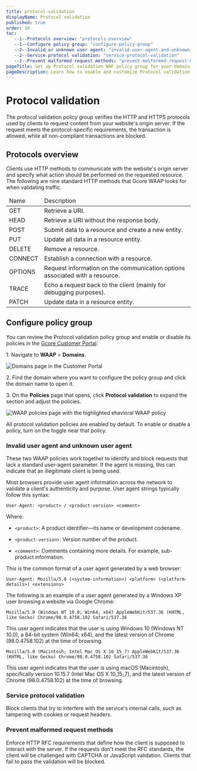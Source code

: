 ```yaml
---
title: protocol-validation
displayName: Protocol validation 
published: true
order: 10
toc:
   --1--Protocols overview: "protocols-overview"
   --1--Configure policy group: "configure-policy-group"
   --2--Invalid or unknown user agent: "invalid-user-agent-and-unknown-user-agent"
   --2--Service protocol validation: "service-protocol-validation"
   --2--Prevent malformed request methods: "prevent-malformed-request-methods"
pageTitle: Set up Protocol validation WAF policy group for your domain | Gcore
pageDescription: Learn how to enable and customize Protocol validation policy.
--- 
```

# Protocol validation 

The protocol validation policy group verifies the HTTP and HTTPS protocols used by clients to request content from your website's origin server. If the request meets the protocol-specific requirements, the transaction is allowed, while all non-compliant transactions are blocked. 

## Protocols overview 

Clients use HTTP methods to communicate with the website's origin server and specify what action should be performed on the requested resource. The following are nine standard HTTP methods that Gcore WAAP looks for when validating traffic. 

<table>
<thead>
<tr>
<td style="text-align: left">Name</td>
<td style="text-align: left">Description</td>
</tr>
</thead>
<tbody>
<tr>
<td style="text-align: left">GET</td>
<td style="text-align: left">Retrieve a URI.</td>
</tr>
<tr>
<td style="text-align: left">HEAD</td>
<td style="text-align: left">Retrieve a URI without the response body.</td>
</tr>
<tr>
<td style="text-align: left">POST</td>
<td style="text-align: left">Submit data to a resource and create a new entity.</td>
</tr>
<tr>
<td style="text-align: left">PUT</td>
<td style="text-align: left">Update all data in a resource entity.</td>
</tr>
<tr>
<td style="text-align: left">DELETE</td>
<td style="text-align: left">Remove a resource.</td>
</tr>
<tr>
<td style="text-align: left">CONNECT</td>
<td style="text-align: left">Establish a connection with a resource.</td>
</tr>
<tr>
<td style="text-align: left">OPTIONS</td>
<td style="text-align: left">Request information on the communication options associated with a resource.</td>
</tr>
<tr>
<td style="text-align: left">TRACE</td>
<td style="text-align: left">Echo a request back to the client (mainly for debugging purposes).</td>
</tr>
<tr>
<td style="text-align: left">PATCH</td>
<td style="text-align: left">Update data in a resource entity.</td>
</tr>
</tbody>
</table>

## Configure policy group 

You can review the Protocol validation policy group and enable or disable its policies in the <a href="https://accounts.gcore.com/reports/dashboard" target="_blank">Gcore Customer Portal</a>: 

1\. Navigate to **WAAP** > **Domains**. 

<img src="https://assets.gcore.pro/docs/waap/waap-policies/domains-waap-page.png" alt="Domains page in the Customer Portal">

2\. Find the domain where you want to configure the policy group and click the domain name to open it.  

3\. On the **Policies** page that opens, click **Protocol validation** to expand the section and adjust the policies. 

<img src="https://assets.gcore.pro/docs/waap/waap-policies/protocol-validation/protocol-validation.png" alt="WAAP policies page with the highlighted ehavioral WAAP policy">

<alert-element type="info" title="Info">

All protocol validation policies are enabled by default. To enable or disable a policy, turn on the toggle near that policy. 

</alert-element>

### Invalid user agent and unknown user agent  

These two WAAP policies work together to identify and block requests that lack a standard user-agent parameter. If the agent is missing, this can indicate that an illegitimate client is being used. 

Most browsers provide user agent information across the network to validate a client's authenticity and purpose. User agent strings typically follow this syntax: 

`User-Agent: <product> / <product-version> <comment>`

Where: 

* `<product>`: A product identifier—its name or development codename. 

* `<product-version>`: Version number of the product. 

* `<comment>`: Comments containing more details. For example, sub-product information. 

<expandable-element title="Example formats of generated user agents">

This is the common format of a user agent generated by a web browser: 

`User-Agent: Mozilla/5.0 (<system-information>) <platform> (<platform-details>) <extensions>`

The following is an example of a user agent generated by a Windows XP user browsing a website via Google Chrome: 

`Mozilla/5.0 (Windows NT 10.0; Win64; x64) AppleWebKit/537.36 (KHTML, like Gecko) Chrome/98.0.4758.102 Safari/537.36`

This user agent indicates that the user is using Windows 10 (Windows NT 10.0), a 64-bit system (Win64; x64), and the latest version of Chrome (98.0.4758.102) at the time of browsing. 

`Mozilla/5.0 (Macintosh; Intel Mac OS X 10_15_7) AppleWebKit/537.36 (KHTML, like Gecko) Chrome/98.0.4758.102 Safari/537.36` 

This user agent indicates that the user is using macOS (Macintosh), specifically version 10.15.7 (Intel Mac OS X 10_15_7), and the latest version of Chrome (98.0.4758.102) at the time of browsing. 
 
</expandable-element>

### Service protocol validation 

Block clients that try to interfere with the service's internal calls, such as tampering with cookies or request headers. 

### Prevent malformed request methods 

Enforce HTTP RFC requirements that define how the client is supposed to interact with the server. If the requests don’t meet the RFC standards, the client will be challenged with CAPTCHA or JavaScript validation. Clients that fail to pass the validation will be blocked.  